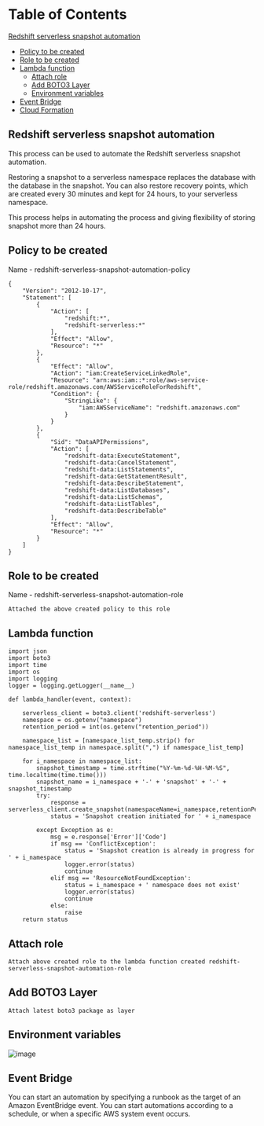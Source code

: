 # Table of Contents
[Redshift serverless snapshot automation](#Redshift-serverless-snapshot-automation)
- [Policy to be created](#Policy-to-be-created)
- [Role to be created](#Role-to-be-created)
- [Lambda function](#Lambda-function)
	- [Attach role](#Attach-role)
	- [Add BOTO3 Layer](#Add-BOTO3-Layer)
	- [Environment variables](#Environment-variables)
- [Event Bridge](#Event-Bridge)
- [Cloud Formation](#Cloud-Formation)

## Redshift serverless snapshot automation
This process can be used to automate the Redshift serverless snapshot automation. 

Restoring a snapshot to a serverless namespace replaces the database with the database in the snapshot. You can also restore recovery points, which are created every 30 minutes and kept for 24 hours, to your serverless namespace.

This process helps in automating the process and giving flexibility of storing snapshot more than 24 hours.

## Policy to be created 
Name - redshift-serverless-snapshot-automation-policy

```
{
    "Version": "2012-10-17",
    "Statement": [
        {
            "Action": [
                "redshift:*",
                "redshift-serverless:*"
            ],
            "Effect": "Allow",
            "Resource": "*"
        },
        {
            "Effect": "Allow",
            "Action": "iam:CreateServiceLinkedRole",
            "Resource": "arn:aws:iam::*:role/aws-service-role/redshift.amazonaws.com/AWSServiceRoleForRedshift",
            "Condition": {
                "StringLike": {
                    "iam:AWSServiceName": "redshift.amazonaws.com"
                }
            }
        },
        {
            "Sid": "DataAPIPermissions",
            "Action": [
                "redshift-data:ExecuteStatement",
                "redshift-data:CancelStatement",
                "redshift-data:ListStatements",
                "redshift-data:GetStatementResult",
                "redshift-data:DescribeStatement",
                "redshift-data:ListDatabases",
                "redshift-data:ListSchemas",
                "redshift-data:ListTables",
                "redshift-data:DescribeTable"
            ],
            "Effect": "Allow",
            "Resource": "*"
        }
    ]
}
```

## Role to be created
Name - redshift-serverless-snapshot-automation-role 
```
Attached the above created policy to this role
```

## Lambda function
```
import json
import boto3
import time
import os
import logging
logger = logging.getLogger(__name__)

def lambda_handler(event, context):
    
    serverless_client = boto3.client('redshift-serverless')
    namespace = os.getenv("namespace")
    retention_period = int(os.getenv("retention_period"))

    namespace_list = [namespace_list_temp.strip() for namespace_list_temp in namespace.split(",") if namespace_list_temp]

    for i_namespace in namespace_list:
        snapshot_timestamp = time.strftime("%Y-%m-%d-%H-%M-%S", time.localtime(time.time()))
        snapshot_name = i_namespace + '-' + 'snapshot' + '-' + snapshot_timestamp
        try:   
            response = serverless_client.create_snapshot(namespaceName=i_namespace,retentionPeriod=retention_period,snapshotName=snapshot_name)
            status = 'Snapshot creation initiated for ' + i_namespace
            
        except Exception as e:
            msg = e.response['Error']['Code']
            if msg == 'ConflictException':
                status = 'Snapshot creation is already in progress for ' + i_namespace
                logger.error(status) 
                continue
            elif msg == 'ResourceNotFoundException':
                status = i_namespace + ' namespace does not exist'
                logger.error(status) 
                continue
            else:
                raise
    return status
```

## Attach role
```
Attach above created role to the lambda function created redshift-serverless-snapshot-automation-role
```

## Add BOTO3 Layer
```
Attach latest boto3 package as layer
```

## Environment variables
![image](https://user-images.githubusercontent.com/28712961/192637887-78e7a50a-0b49-421f-95cd-4c78845e850d.png)
 
## Event Bridge
You can start an automation by specifying a runbook as the target of an Amazon EventBridge event. You can start automations according to a schedule, or when a specific AWS system event occurs.
